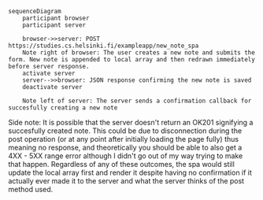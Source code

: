 ```mermaid
sequenceDiagram
    participant browser
    participant server

    browser->>server: POST https://studies.cs.helsinki.fi/exampleapp/new_note_spa
    Note right of browser: The user creates a new note and submits the form. New note is appended to local array and then redrawn immediately before server response.
    activate server
    server-->>browser: JSON response confirming the new note is saved
    deactivate server

    Note left of server: The server sends a confirmation callback for succesfully creating a new note
```

Side note: It is possible that the server doesn't return an OK201 signifying a succesfully created note. This could be due to disconnection during the post operation (or at any point after initially loading the page fully) thus meaning no response, and theoretically you should be able to also get a 4XX - 5XX range error although I didn't go out of my way trying to make that happen. Regardless of any of these outcomes, the spa would still update the local array first and render it despite having no confirmation if it actually ever made it to the server and what the server thinks of the post method used.